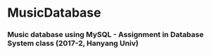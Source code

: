 # MusicDatabase
### Music database using MySQL - Assignment in Database System class (2017-2, Hanyang Univ)


